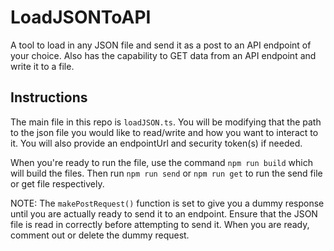 # LoadJSONToAPI
A tool to load in any JSON file and send it as a post to an API endpoint of your choice. Also has the capability to GET data from an API endpoint and write it to a file.

## Instructions
The main file in this repo is `loadJSON.ts`. You will be modifying that the path to the json file you would like to read/write and how you want to interact to it. You will also provide an endpointUrl and security token(s) if needed.

When you're ready to run the file, use the command `npm run build` which will build the files. Then run `npm run send` or `npm run get` to run the send file or get file respectively.

NOTE: The `makePostRequest()` function is set to give you a dummy response until you are actually ready to send it to an endpoint. Ensure that the JSON file is read in correctly before attempting to send it. When you are ready, comment out or delete the dummy request.